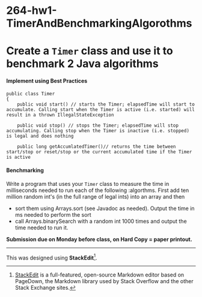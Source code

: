 # 264-hw1-TimerAndBenchmarkingAlgorothms

Create a `Timer` class and use it to benchmark 2 Java algorithms
===================
#### <i class="icon-file"></i> **Implement using Best Practices**
    public class Timer
    {
	    public void start() // starts the Timer; elapsedTime will start to accumulate. Calling start when the Timer is active (i.e. started) will result in a thrown IllegalStateException

	    public void stop() // stops the Timer; elapsedTime will stop accumulating. Calling stop when the Timer is inactive (i.e. stopped) is legal and does nothing
	    
	    public long getAccumlatedTimer()// returns the time between start/stop or reset/stop or the current accumulated time if the Timer is active

#### <i class="icon-file"></i> **Benchmarking**
Write a program that uses your `Timer` class to measure the time in milliseconds needed to run each of the following :algorthms. First add ten million random int's (in the full range of legal ints) into an array and then
- sort them using Arrays.sort (see Javadoc as needed). Output the time in ms needed to perform the sort
- call Arrays.binarySearch with a  random int 1000 times and output the time needed to run it.

**Submission due on Monday before class, on Hard Copy = paper printout.**

---
This was designed using  **StackEdit**[^stackedit]. 


  [^stackedit]: [StackEdit](https://stackedit.io/) is a full-featured, open-source Markdown editor based on PageDown, the Markdown library used by Stack Overflow and the other Stack Exchange sites.


  [1]: http://math.stackexchange.com/

